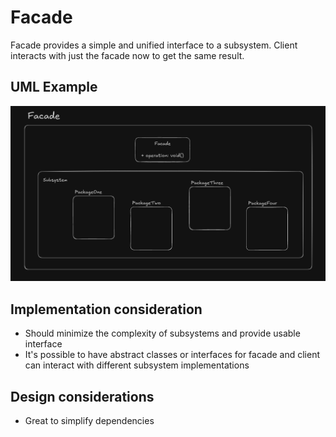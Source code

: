 # Facade

Facade provides a simple and unified interface to a subsystem. Client interacts with just the facade 
now to get the same result.

## UML Example

![alt text](facade_uml_example.png)

## Implementation consideration

- Should minimize the complexity of subsystems and provide usable interface
- It's possible to have abstract classes or interfaces for facade and client can interact with different 
subsystem implementations

## Design considerations

- Great to simplify dependencies